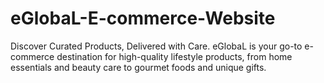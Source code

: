 # eGlobaL-E-commerce-Website
Discover Curated Products, Delivered with Care.  eGlobaL is your go-to e-commerce destination for high-quality lifestyle products, from home essentials and beauty care to gourmet foods and unique gifts.

